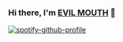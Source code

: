 ### Hi there, I'm [EVIL MOUTH](https://zyhang.com) 👋

<!--
**izyhang/izyhang** is a ✨ _special_ ✨ repository because its `README.md` (this file) appears on your GitHub profile.

Here are some ideas to get you started:

- 🔭 I’m currently working on ...
- 🌱 I’m currently learning ...
- 👯 I’m looking to collaborate on ...
- 🤔 I’m looking for help with ...
- 💬 Ask me about ...
- 📫 How to reach me: ...
- 😄 Pronouns: ...
- ⚡ Fun fact: ...
-->

<!-- ![](https://raw.githubusercontent.com/izyhang/home/master/docs/page_background.jpg) -->

<!-- <p align="center"> 
  Visitor count<br>
  <img src="https://profile-counter.glitch.me/izyhang/count.svg" />
</p> -->

<!-- [![Top Langs](https://github-readme-stats.vercel.app/api/top-langs/?username=izyhang&layout=compact)](https://github.com/izyhang/github-readme-stats) -->

[![spotify-github-profile](https://spotify-github-profile.vercel.app/api/view?uid=izyhang&cover_image=true)](https://spotify-github-profile.vercel.app/api/view?uid=izyhang&redirect=true)

